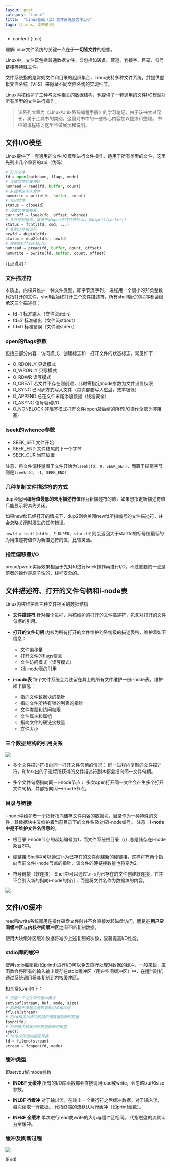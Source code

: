 ```yaml
---
layout: post
category: "Linux"
title:  "Linux基础（二）文件系统及文件I/O"
tags: [Linux, 读书笔记]
---
```


* content
{:toc}

理解Linux文件系统的关键一点在于**一切皆文件**的思想。

Linux中，文件既包括普通数据文件，又包括如设备、管道、套接字、目录、符号链接等特殊文件。

文件系统指的是常规文件和目录的组织集合，Linux支持多种文件系统，并提供虚拟文件系统（VFS）来隐藏不同文件系统的实现细节。

Linux内核维护了三种与文件相关的数据结构，也提供了一套通用的文件I/O模型对所有类型的文件进行操作。

> 该系列文章为《Linux/Unix系统编程手册》的学习笔记，由于该书太过冗长，属于工具书的类别，这里对书中的一些核心内容加以提炼和整理。
> 书中的编程练习这里不做展示和说明。





## 文件I/O模型
Linux提供了一套通用的文件I/O模型进行文件操作，适用于所有类型的文件，这里先列出几个重要的api（伪码）

```python
# 打开文件
fd = open(pathname, flags, mode)
# 读取文件到缓冲区
numread = read(fd, buffer, count)
# 从缓冲区写入文件
numwrite = write(fd, buffer, count)
# 关闭文件
status = close(d)
# 设置文件偏移量
curr_off = lseek(fd, offset, whence)
# 文件控制操作，常见于非open方式打开的fd，如pipe()/socket()
status = fcntl(fd, cmd, ...)
# 复制文件描述符
newfd = dup(oldfd)
status = dup2(oldfd, newfd)
# 在制定offset处I/O
numread = pread(fd, buffer, count, offset)
numwrite = pwrite(fd, buffer, count, offset)
```
几点说明：

### 文件描述符
本质上，内核只维护一种文件类型，即字节流序列。
进程用一个很小的非负整数代指打开的文件，shell会始终打开三个文件描述符，所有shell启动的程序都会继承这三个描述符：

- fd=1 标准输入（文件流stdin）
- fd=2 标准输出（文件流stdout）
- fd=0 标准错误（文件流stderr）

### open的flags参数
包括三部分内容：访问模式、创建标志和一打开文件的状态标志。常见如下：

- O_RDONLY 只读模式
- O_WRONLY 只写模式
- O_RDWR 读写模式
- O_CREAT 若文件不存在则创建，此时需指定mode参数为文件设置权限
- O_SYNC 已同步方式写入文件（每次都要写入磁盘，效率极低）
- O_APPEND 总在文件末尾添加数据（线程安全）
- O_ASYNC 信号驱动I/O
- O_NONBLOCK 非阻塞模式打开文件(open及后续的所有I/O操作全部为非阻塞)

### lseek的whence参数

- SEEK_SET 文件开始
- SEEK_END 文件结尾的下一个字节
- SEEK_CUR 当前位置

注意，将文件偏移量置于文件开始为`lseek(fd, 0, SEEK_SET)`，而置于结尾字节则是`lseek(fd, -1, SEEK_END)`

### 几种复制文件描述符的方式

dup会返回**编号值最低的未用描述符值**作为新描述符的值，如果想指定新描述符值只能显示将其先关闭。

如果newfd已经打开的情况下，dup2则会关闭newfd所指编号的文件描述符，并会忽略关闭时发生的任何错误。

`newfd = fcntl(oldfd, F_DUPFD, startfd)`则会返回大于startfd的标号值最低的为用描述符值作为新描述符的值，比较灵活。

### 指定偏移量I/O

pread/pwrite实际效果相当于先对fd进行lseek操作再进行I/O，不过重要的一点是前者的操作是原子性的，线程安全的。


## 文件描述符、打开的文件句柄和i-node表

Linux内核维护着三种文件相关的数据结构

- **文件描述符**
针对每个进程，内核维护的打开的文件描述符，包含对打开的文件句柄的引用。

- **打开的文件句柄**
内核为所有打开的文件维护的系统级的描述表格，维护着如下信息：
    + 文件偏移量
    + 打开文件的flags信息
    + 文件访问模式（读写模式）
    + 对i-node表的引用

- **i-node表**
每个文件系统会为驻留在其上的所有文件维护一份i-node表，维护如下信息：
    + 指向文件数据块的指针
    + 指向文件所持有锁的列表的指针
    + 文件类型和访问权限
    + 文件属主和属组
    + 指向文件的硬链接数量
    + 文件大小

### 三个数据结构的引用关系
![](http://or9cryhof.bkt.clouddn.com/WX20180908-153418@2x.png)

- 多个文件描述符指向同一打开文件句柄的情况：
同一进程内复制的文件描述符，和fork出的子进程所获得的文件描述符副本都会指向同一文件句柄。

- 多个文件句柄指向同一i-node节点：
多次open打开同一文件会产生多个打开文件句柄，并都指向同一i-node节点。

### 目录与链接

i-node中维护者一个指针指向储存文件内容的数据块，目录作为一种特殊的文件，其数据块中又维护着当前目录下的文件名及对应i-node编号。
注意：**i-node中是不维护文件名信息的。**

- 根目录
i-node节点的起始编号为1，而文件系统根目录（/）总是储存在i-node条目2中。

- 硬链接
Shell中可以通过`ln`为已存在的文件创建新的硬链接，这样将有两个指向当前文件i-node节点的指针，该文件的硬链接数量也将变为2。

- 符号链接（软连接）
Shell中可以通过`ln-s`为已存在的文件创建软连接，它并不会引入新的指向i-node的指针，而是将文件名作为数据块的内容。

![](http://or9cryhof.bkt.clouddn.com/WX20180908-160939@2x.png)

## 文件I/O缓冲

read和write系统调用在操作磁盘文件时并不会直接发起磁盘访问，而是在**用户空间缓冲区**与**内核空间缓冲区**之间不断复制数据。

使用大块缓冲区缓冲数据将减少上述复制的次数，显著提高I/O性能。

### stdio库的缓冲

使用stdio库函数(如printf)进行I/O可以免去自行处理对数据的缓冲，一般来说，库函数会将所有的输入输出缓存在stdio缓冲区（用户空间缓冲区）中，在适当时机通过系统调用将其复制到内核缓冲区。

相关常见api如下：
```python
# 设置一个文件流的缓冲模式
setvbuf(stream, buf, mode, size)
# 刷新输出流输入流数据到内核缓冲区
fflush(stream)
# 将fd相关的缓冲数据和元数据刷新到磁盘
fsync(fd)
# 将所有内核缓冲区数据刷新到磁盘
sync()
# fd与文件流的相互转换
fd = fileno(stream)
stream = fdopen(fd, mode)
```

### 缓冲类型
即setvbuf的mode参数

- **INOBF 无缓冲**
所有的I/O库函数都会直接调用read或write，会忽略buf和size参数。

- **INLBF 行缓冲**
对于输出流，在输出一个换行符之后缓冲数据。对于输入流，每次读取一行数据。
代指终端的流默认为行缓冲（如printf函数）。

- **INFBF 全缓冲**
单次进行read或write的大小与缓冲区相同。
代指磁盘的流默认为全缓冲。

### 缓冲及刷新过程

![](http://or9cryhof.bkt.clouddn.com/WX20180908-174206@2x.png)


(End)
